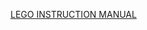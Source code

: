 [LEGO INSTRUCTION MANUAL](https://drive.google.com/file/d/1-sl45bs4JPyTPgg7XoYxsVVmlP0Rr039/view?usp=sharing)
